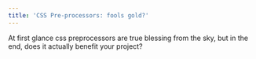 ```yaml
---
title: 'CSS Pre-processors: fools gold?'
---
```


At first glance css preprocessors are true blessing from the sky, but in the end, does it actually benefit your project?